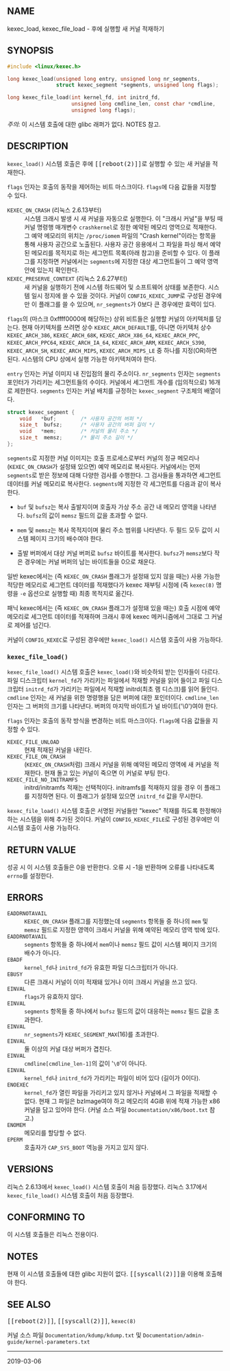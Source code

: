 ## NAME

kexec_load, kexec_file_load - 후에 실행할 새 커널 적재하기

## SYNOPSIS

```c
#include <linux/kexec.h>

long kexec_load(unsigned long entry, unsigned long nr_segments,
                struct kexec_segment *segments, unsigned long flags);

long kexec_file_load(int kernel_fd, int initrd_fd,
                     unsigned long cmdline_len, const char *cmdline,
                     unsigned long flags);
```

*주의*: 이 시스템 호출에 대한 glibc 래퍼가 없다. NOTES 참고.

## DESCRIPTION

`kexec_load()` 시스템 호출은 후에 <tt>[[reboot(2)]]</tt>로 실행할 수 있는 새 커널을 적재한다.

`flags` 인자는 호출의 동작을 제어하는 비트 마스크이다. `flags`에 다음 값들을 지정할 수 있다.

<dl>
<dt><code>KEXEC_ON_CRASH</code> (리눅스 2.6.13부터)</dt>
<dd>시스템 크래시 발생 시 새 커널을 자동으로 실행한다. 이 "크래시 커널"을 부팅 때 커널 명령행 매개변수 <code>crashkernel</code>로 정한 예약된 메모리 영역으로 적재한다. 그 예약 메모리의 위치는 <code>/proc/iomem</code> 파일의 "Crash kernel"이라는 항목을 통해 사용자 공간으로 노출된다. 사용자 공간 응용에서 그 파일을 파싱 해서 예약된 메모리를 목적지로 하는 세그먼트 목록(아래 참고)을 준비할 수 있다. 이 플래그를 지정하면 커널에서는 <code>segments</code>에 지정한 대상 세그먼트들이 그 예약 영역 안에 있는지 확인한다.</dd>

<dt><code>KEXEC_PRESERVE_CONTEXT</code> (리눅스 2.6.27부터)</dt>
<dd>새 커널을 실행하기 전에 시스템 하드웨어 및 소프트웨어 상태를 보존한다. 시스템 일시 정지에 쓸 수 있을 것이다. 커널이 <code>CONFIG_KEXEC_JUMP</code>로 구성된 경우에만 이 플래그를 쓸 수 있으며, <code>nr_segments</code>가 0보다 큰 경우에만 효력이 있다.</dd>
</dl>

`flags`의 (마스크 0xffff0000에 해당하는) 상위 비트들은 실행할 커널의 아키텍처를 담는다. 현재 아키텍처를 쓰려면 상수 `KEXEC_ARCH_DEFAULT`를, 아니면 아키텍처 상수 `KEXEC_ARCH_386`, `KEXEC_ARCH_68K`, `KEXEC_ARCH_X86_64`, `KEXEC_ARCH_PPC`, `KEXEC_ARCH_PPC64`, `KEXEC_ARCH_IA_64`, `KEXEC_ARCH_ARM`, `KEXEC_ARCH_S390`, `KEXEC_ARCH_SH`, `KEXEC_ARCH_MIPS`, `KEXEC_ARCH_MIPS_LE` 중 하나를 지정(OR)하면 된다. 시스템의 CPU 상에서 실행 가능한 아키텍처여야 한다.

`entry` 인자는 커널 이미지 내 진입점의 물리 주소이다. `nr_segments` 인자는 `segments` 포인터가 가리키는 세그먼트들의 수이다. 커널에서 세그먼트 개수를 (임의적으로) 16개로 제한한다. `segments` 인자는 커널 배치를 규정하는 `kexec_segment` 구조체의 배열이다.

```c
struct kexec_segment {
    void   *buf;        /* 사용자 공간의 버퍼 */
    size_t  bufsz;      /* 사용자 공간의 버퍼 길이 */
    void   *mem;        /* 커널의 물리 주소 */
    size_t  memsz;      /* 물리 주소 길이 */
};
```

`segments`로 지정한 커널 이미지는 호출 프로세스로부터 커널의 정규 메모리나 (`KEXEC_ON_CRASH`가 설정돼 있으면) 예약 메모리로 복사된다. 커널에서는 먼저 `segments`로 받은 정보에 대해 다양한 검사를 수행한다. 그 검사들을 통과하면 세그먼트 데이터를 커널 메모리로 복사한다. `segments`에 지정한 각 세그먼트를 다음과 같이 복사한다.

* `buf` 및 `bufsz`는 복사 출발지이며 호출자 가상 주소 공간 내 메모리 영역을 나타낸다. `bufsz`의 값이 `memsz` 필드의 값을 초과할 수 없다.

* `mem` 및 `memsz`는 복사 목적지이며 물리 주소 범위를 나타낸다. 두 필드 모두 값이 시스템 페이지 크기의 배수여야 한다.

* 출발 버퍼에서 대상 커널 버퍼로 `bufsz` 바이트를 복사한다. `bufsz`가 `memsz`보다 작은 경우에는 커널 버퍼의 남는 바이트들을 0으로 채운다.

일반 kexec에서는 (즉 `KEXEC_ON_CRASH` 플래그가 설정돼 있지 않을 때는) 사용 가능한 적당한 메모리로 세그먼트 데이터를 적재했다가 kexec 재부팅 시점에 (즉 `kexec(8)` 명령을 `-e` 옵션으로 실행할 때) 최종 목적지로 옮긴다.

패닉 kexec에서는 (즉 `KEXEC_ON_CRASH` 플래그가 설정돼 있을 때는) 호출 시점에 예약 메모리로 세그먼트 데이터를 적재하며 크래시 후에 kexec 메커니즘에서 그대로 그 커널로 제어를 넘긴다.

커널이 `CONFIG_KEXEC`로 구성된 경우에만 `kexec_load()` 시스템 호출이 사용 가능하다.

### `kexec_file_load()`

`kexec_file_load()` 시스템 호출은 `kexec_load()`와 비슷하되 받는 인자들이 다르다. 파일 디스크립터 `kernel_fd`가 가리키는 파일에서 적재할 커널을 읽어 들이고 파일 디스크립터 `initrd_fd`가 가리키는 파일에서 적재할 initrd(최초 램 디스크)를 읽어 들인다. `cmdline` 인자는 새 커널을 위한 명령행을 담은 버퍼에 대한 포인터이다. `cmdline_len` 인자는 그 버퍼의 크기를 나타낸다. 버퍼의 마지막 바이트가 널 바이트('\0')여야 한다.

`flags` 인자는 호출의 동작 방식을 변경하는 비트 마스크이다. `flags`에 다음 값들을 지정할 수 있다.

<dl>
<dt><code>KEXEC_FILE_UNLOAD</code></dt>
<dd>현재 적재된 커널을 내린다.</dd>

<dt><code>KEXEC_FILE_ON_CRASH</code></dt>
<dd>(<code>KEXEC_ON_CRASH</code>처럼) 크래시 커널을 위해 예약된 메모리 영역에 새 커널을 적재한다. 현재 돌고 있는 커널이 죽으면 이 커널로 부팅 한다.</dd>

<dt><code>KEXEC_FILE_NO_INITRAMFS</code></dt>
<dd>initrd/initramfs 적재는 선택적이다. initramfs를 적재하지 않을 경우 이 플래그를 지정하면 된다. 이 플래그가 설정돼 있으면 <code>initrd_fd</code> 값을 무시한다.</dd>
</dl>

`kexec_file_load()` 시스템 호출은 서명된 커널들만 "kexec" 적재를 하도록 한정해야 하는 시스템을 위해 추가된 것이다. 커널이 `CONFIG_KEXEC_FILE`로 구성된 경우에만 이 시스템 호출이 사용 가능하다.

## RETURN VALUE

성공 시 이 시스템 호출들은 0을 반환한다. 오류 시 -1을 반환하며 오류를 나타내도록 `errno`를 설정한다.

## ERRORS

<dl>
<dt><code>EADDRNOTAVAIL</code></dt>
<dd><code>KEXEC_ON_CRASH</code> 플래그를 지정했는데 <code>segments</code> 항목들 중 하나의 <code>mem</code> 및 <code>memsz</code> 필드로 지정한 영역이 크래시 커널을 위해 예약된 메모리 영역 밖에 있다.</dd>
<dt><code>EADDRNOTAVAIL</code></dt>
<dd><code>segments</code> 항목들 중 하나에서 <code>mem</code>이나 <code>memsz</code> 필드 값이 시스템 페이지 크기의 배수가 아니다.</dd>
<dt><code>EBADF</code></dt>
<dd><code>kernel_fd</code>나 <code>initrd_fd</code>가 유효한 파일 디스크립터가 아니다.</dd>
<dt><code>EBUSY</code></dt>
<dd>다른 크래시 커널이 이미 적재돼 있거나 이미 크래시 커널을 쓰고 있다.</dd>
<dt><code>EINVAL</code></dt>
<dd><code>flags</code>가 유효하지 않다.</dd>
<dt><code>EINVAL</code></dt>
<dd><code>segments</code> 항목들 중 하나에서 <code>bufsz</code> 필드의 값이 대응하는 <code>memsz</code> 필드 값을 초과한다.</dd>
<dt><code>EINVAL</code></dt>
<dd><code>nr_segments</code>가 <code>KEXEC_SEGMENT_MAX</code>(16)를 초과한다.</dd>
<dt><code>EINVAL</code></dt>
<dd>둘 이상의 커널 대상 버퍼가 겹친다.</dd>
<dt><code>EINVAL</code></dt>
<dd><code>cmdline[cmdline_len-1]</code>의 값이 '<code>\0</code>'이 아니다.</dd>
<dt><code>EINVAL</code></dt>
<dd><code>kernel_fd</code>나 <code>initrd_fd</code>가 가리키는 파일이 비어 있다 (길이가 0이다).</dd>
<dt><code>ENOEXEC</code></dt>
<dd><code>kernel_fd</code>가 열린 파일을 가리키고 있지 않거나 커널에서 그 파일을 적재할 수 없다. 현재 그 파일은 bzImage여야 하고 메모리의 4GiB 위에 적재 가능한 x86 커널을 담고 있어야 한다. (커널 소스 파일 <code>Documentation/x86/boot.txt</code> 참고.)</dd>
<dt><code>ENOMEM</code></dt>
<dd>메모리를 할당할 수 없다.</dd>
<dt><code>EPERM</code></dt>
<dd>호출자가 <code>CAP_SYS_BOOT</code> 역능을 가지고 있지 않다.</dd>
</dl>

## VERSIONS

리눅스 2.6.13에서 `kexec_load()` 시스템 호출이 처음 등장했다. 리눅스 3.17에서 `kexec_file_load()` 시스템 호출이 처음 등장했다.

## CONFORMING TO

이 시스템 호출들은 리눅스 전용이다.

## NOTES

현재 이 시스템 호출들에 대한 glibc 지원이 없다. <tt>[[syscall(2)]]</tt>을 이용해 호출해야 한다.

## SEE ALSO

<tt>[[reboot(2)]]</tt>, <tt>[[syscall(2)]]</tt>, `kexec(8)`

커널 소스 파일 `Documentation/kdump/kdump.txt` 및 `Documentation/admin-guide/kernel-parameters.txt`

----

2019-03-06
